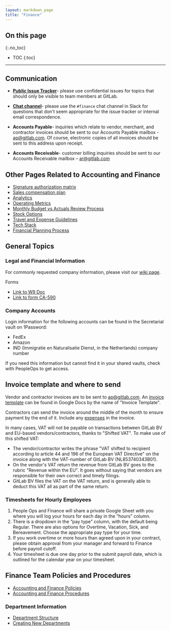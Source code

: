 ```yaml
---
layout: markdown_page
title: "Finance"
---
```


## On this page
{:.no_toc}

- TOC
{:toc}

---

## Communication
<a name="reach-finance"></a>

- [**Public Issue Tracker**](https://gitlab.com/gitlab-com/finance/issues/)- please use confidential issues for topics that should only be visible to team members at GitLab.

- [**Chat channel**](https://gitlab.slack.com/archives/finance)- please use the `#finance` chat channel in Slack for questions that don't seem appropriate for the issue tracker or internal email correspondence.

- **Accounts Payable**- inquiries which relate to vendor, merchant, and contractor invoices should be sent to our Accounts Payable mailbox - ap@gitlab.com. Of course, electronic copies of all invoices should be sent to this address upon receipt.

- **Accounts Receivable**- customer billing inquiries should be sent to our Accounts Receivable mailbox – ar@gitlab.com

## Other Pages Related to Accounting and Finance

- [Signature authorization matrix](/handbook/finance/authorization-matrix)
- [Sales compensation plan](/handbook/finance/sales-comp-plan)
- [Analytics](/handbook/finance/analytics)
- [Operating Metrics](/handbook/finance/operating-metrics/)
- [Monthly Budget vs Actuals Review Process](/handbook/finance/monthly-budget-actuals-review/)
- [Stock Options](/handbook/stock-options/)
- [Travel and Expense Guidelines](/handbook/finance/travel-expense-guidelines)
- [Tech Stack](/handbook/business-ops/#tech-stack)
- [Financial Planning Process](/handbook/finance/financial-planning-process/)

## General Topics


### Legal and Financial Information

For commonly requested company information, please visit our [wiki page](https://gitlab.com/gitlab-com/finance/wikis/company-information).

Forms
* [Link to W9 Doc](https://drive.google.com/file/d/0B-ytP5bMib9TcEE3WmppMUR6WFVTVHhNSnhWWGZjdzVqM29N/view)
* [Link to form CA-590](https://drive.google.com/a/gitlab.com/file/d/0BzE3Rq8kSQ6Tcmp3a19xcFBZOWs/view?usp=sharing)

### Company Accounts
<a name="company-accounts"></a>

Login information for the following accounts can be found in the Secretarial vault
on 1Password:

- FedEx
- Amazon
- IND (Immigratie en Naturalisatie Dienst, in the Netherlands) company number

If you need this information but cannot find it in your shared vaults, check with PeopleOps to get access.


## Invoice template and where to send
<a name="invoices"></a>

Vendor and contractor invoices are to be sent to ap@gitlab.com. An [invoice
template](https://drive.google.com/open?id=1eA0fOmbRysYrL4YVufRRydl2B_9UwWRtxKwKu2iTCHo) can be found in Google Docs by the name of "Invoice Template".

Contractors can send the invoice around the middle of the month to ensure payment by the end of it. Include any [expenses](/handbook/spending-company-money/) in the invoice.

In many cases, VAT will not be payable on transactions between GitLab BV and EU-based
vendors/contractors, thanks to "Shifted VAT". To make use of this shifted VAT:

* The vendor/contractor writes the phrase "VAT shifted to recipient according to
article 44 and 196 of the European VAT Directive" on the invoice along with the
VAT-number of GitLab BV (NL853740343B01).
* On the vendor's VAT return the revenue from GitLab BV goes to the rubric "Revenue within the EU". It goes without saying that vendors are responsible for their own correct and timely filings.
* GitLab BV files the VAT on the VAT return, and is generally able to deduct this VAT all as part of the same return.

### Timesheets for Hourly Employees

1. People Ops and Finance will share a private Google Sheet with you where you will log your hours for each day in the “hours” column.
1. There is a dropdown in the “pay type” column, with the default being Regular. There are also options for Overtime, Vacation, Sick, and Bereavement. Choose the appropriate pay type for your time.
1. If you work overtime or more hours than agreed upon in your contract, please obtain approval from your manager and forward to Finance before payroll cutoff.
1. Your timesheet is due one day prior to the submit payroll date, which is outlined for the calendar year on your timesheet.

## Finance Team Policies and Procedures

- [Accounting and Finance Policies](/handbook/finance/accounting-and-finance-policies/)
- [Accounting and Finance Procedures](/handbook/finance/accounting-and-finance-procedures/)

### Department Information
- [Department Structure](/handbook/finance/department-structure/)
- [Creating New Departments](/handbook/finance/creating-new-departments/)
